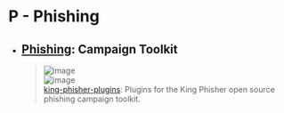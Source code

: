 # P - Phishing
- ## [Phishing](https://github.com/rsmusllp/king-phisher): Campaign Toolkit
  > ![image](https://user-images.githubusercontent.com/51442719/173308821-a67395a9-3165-4672-a667-90e064c707a4.png) <br>
  > ![image](https://user-images.githubusercontent.com/51442719/173308753-f6bf8600-de0e-477c-bc15-ebbc72eff1ed.png) <br>
  > [king-phisher-plugins](https://github.com/rsmusllp/king-phisher-plugins): Plugins for the King Phisher open source phishing campaign toolkit.






